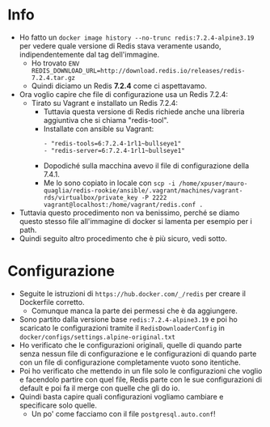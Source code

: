 # Info
* Ho fatto un `docker image history --no-trunc redis:7.2.4-alpine3.19` per vedere quale versione di Redis stava veramente usando, indipendentemente dal tag dell'immagine.
  * Ho trovato `ENV REDIS_DOWNLOAD_URL=http://download.redis.io/releases/redis-7.2.4.tar.gz`
  * Quindi diciamo un Redis __7.2.4__ come ci aspettavamo.
* Ora voglio capire che file di configurazione usa un Redis 7.2.4:
  * Tirato su Vagrant e installato un Redis 7.2.4: 
    * Tuttavia questa versione di Redis richiede anche una libreria aggiuntiva che si chiama "redis-tool".
    * Installate con ansible su Vagrant:
      ```
      - "redis-tools=6:7.2.4-1rl1~bullseye1"
      - "redis-server=6:7.2.4-1rl1~bullseye1"
      ``` 
    * Dopodiché sulla macchina avevo il file di configurazione della 7.4.1.
    * Me lo sono copiato in locale con `scp -i /home/xpuser/mauro-quaglia/redis-rookie/ansible/.vagrant/machines/vagrant-rds/virtualbox/private_key -P 2222 vagrant@localhost:/home/vagrant/redis.conf .`
* Tuttavia questo procedimento non va benissimo, perché se diamo questo stesso file all'immagine di docker si lamenta per esempio per i path.
* Quindi seguito altro procedimento che è più sicuro, vedi sotto.

# Configurazione
* Seguite le istruzioni di `https://hub.docker.com/_/redis` per creare il Dockerfile corretto.
  * Comunque manca la parte dei permessi che è da aggiungere.
* Sono partito dalla versione base `redis:7.2.4-alpine3.19` e poi ho scaricato le configurazioni tramite il `RedisDownloaderConfig` in `docker/configs/settings.alpine-original.txt`
* Ho verificato che le configurazioni originali, quelle di quando parte senza nessun file di configurazione e le configurazioni di quando parte con un file di configurazione completamente vuoto sono itentiche. 
* Poi ho verificato che mettendo in un file solo le configurazioni che voglio e facendolo partire con quel file, Redis parte con le sue configurazioni di default e poi fa il merge con quelle che gli do io.
* Quindi basta capire quali configurazioni vogliamo cambiare e specificare solo quelle.
  * Un po' come facciamo con il file `postgresql.auto.conf`!

